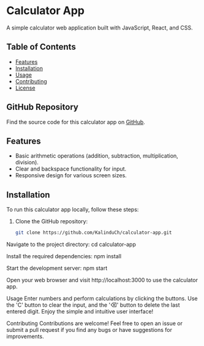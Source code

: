 # Calculator App
A simple calculator web application built with JavaScript, React, and CSS.

## Table of Contents

- [Features](#features)
- [Installation](#installation)
- [Usage](#usage)
- [Contributing](#contributing)
- [License](#license)

## GitHub Repository

Find the source code for this calculator app on [GitHub](https://github.com/KalinduCh).

## Features

- Basic arithmetic operations (addition, subtraction, multiplication, division).
- Clear and backspace functionality for input.
- Responsive design for various screen sizes.

## Installation

To run this calculator app locally, follow these steps:

1. Clone the GitHub repository:

   ```bash
   git clone https://github.com/KalinduCh/calculator-app.git

Navigate to the project directory:
cd calculator-app

Install the required dependencies:
npm install

Start the development server:
npm start

Open your web browser and visit http://localhost:3000 to use the calculator app.

Usage
Enter numbers and perform calculations by clicking the buttons.
Use the 'C' button to clear the input, and the '⌫' button to delete the last entered digit.
Enjoy the simple and intuitive user interface!

Contributing
Contributions are welcome! Feel free to open an issue or submit a pull request if you find any bugs or have suggestions for improvements.
